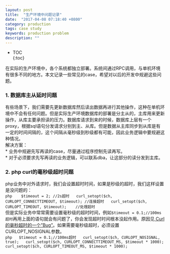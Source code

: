 ```yaml
---
layout: post
title:  "生产环境中问题记录"
date:  "2017-04-08 07:18:40 +0800"
category: production
tags: case study
keywords: production problem
description: ""
---
```


* TOC  
{:toc}  

在实际的生产环境中，各个系统都独立部署。系统间通过RPC调用，与单机环境有很多不同的地方。本文记录一些常见的case，希望对以后的开发中规避这些问题。  

### 1. 数据库主从延时问题  
有些场景下，我们需要先更新数据库然后读出数据再进行其他操作，这种在单机环境中不会有任何问题。但是实际生产环境数据库的部署是分主从的，主库用来更新操作，从库主要承担读的压力。数据库请求到来的时候，数据库上层有一个proxy，根据sql语句分发请求分别到主、从库。但是数据从主库同步到从库是有一定的时间间隔的，这个间隔从毫秒级到秒级都有可能，因此业务逻辑中要规避这种情况。  
解决方案：  
    * 业务中规避先写再读的case，尽量通过程序控制先读再写。  
    * 对于必须要求先写再读的业务逻辑，可以联系dba，让这部分的读分发到主库。  

### 2. php curl的毫秒级超时问题  
php业务中对外请求时，我们会设置超时时间，如果是秒级的超时，我们这样设置是没问题的：  
    ``` php   
        $timeout = 2; //2s超时  
        curl_setopt($ch, CURLOPT_CONNECTTIMEOUT, $timeout); //连接超时  
        curl_setopt($ch, CURLOPT_TIMEOUT, $timeout);    //处理超时  
    ```  
但是实际业务中常常需要设置毫秒级的超时时间，例如`$timeout = 0.1;//100ms超时`再用上面的语句就会有问题了，你会发现超时时间根本没起作用。原因见[ Curl的毫秒超时的一个”Bug”](http://www.laruence.com/2014/01/21/2939.html)。如果需要毫秒级超时，必须设置CURLOPT_NOSIGNAL参数。  
    ``` php  
        $timeout = 0.1;//100ms超时  
        curl_setopt($ch, CURLOPT_NOSIGNAL, true);  
        curl_setopt($ch, CURLOPT_CONNECTTIMEOUT_MS, $timeout * 1000);  
        curl_setopt($ch, CURLOPT_TIMEOUT_MS, $timeout * 1000);  
    ```  
